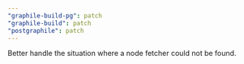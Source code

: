 ```yaml
---
"graphile-build-pg": patch
"graphile-build": patch
"postgraphile": patch
---
```


Better handle the situation where a node fetcher could not be found.
